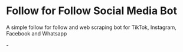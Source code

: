 # Follow for Follow Social Media Bot
A simple follow for follow and web scraping bot for TikTok, Instagram, Facebook and Whatsapp

<p align="left">
  <strong>-</strong>
  <br/>
  <img src=""/>
</p>
